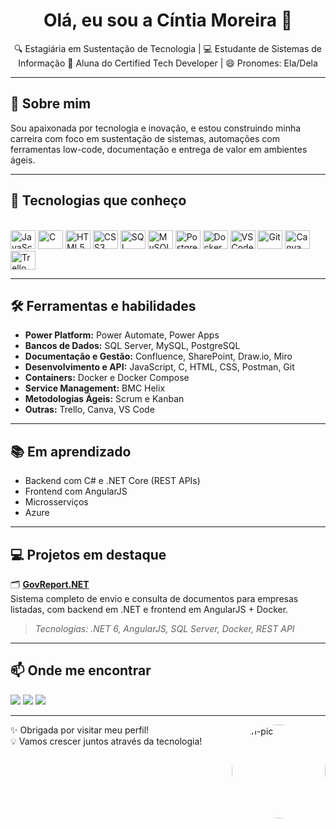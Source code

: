 <h1 align="center">Olá, eu sou a Cíntia Moreira 👋</h1>

<p align="center">
  🔍 Estagiária em Sustentação de Tecnologia | 💻 Estudante de Sistemas de Informação  
  🚀 Aluna do Certified Tech Developer | 😄 Pronomes: Ela/Dela
</p>

---

## 💼 Sobre mim

Sou apaixonada por tecnologia e inovação, e estou construindo minha carreira com foco em sustentação de sistemas, automações com ferramentas low-code, documentação e entrega de valor em ambientes ágeis.

---

## 🚀 Tecnologias que conheço

<div style="display: inline_block"><br>
  <!-- Linguagens -->
  <img title="JavaScript" height="30" width="40" src="https://cdn.jsdelivr.net/gh/devicons/devicon/icons/javascript/javascript-plain.svg">
  <img title="C" height="30" width="40" src="https://cdn.jsdelivr.net/gh/devicons/devicon/icons/c/c-line.svg">
  <img title="HTML5" height="30" width="40" src="https://cdn.jsdelivr.net/gh/devicons/devicon/icons/html5/html5-original.svg">
  <img title="CSS3" height="30" width="40" src="https://cdn.jsdelivr.net/gh/devicons/devicon/icons/css3/css3-original.svg">

  <!-- Banco de dados -->
  <img title="SQL Server" height="30" width="40" src="https://cdn.jsdelivr.net/gh/devicons/devicon/icons/microsoftsqlserver/microsoftsqlserver-plain.svg">
  <img title="MySQL" height="30" width="40" src="https://cdn.jsdelivr.net/gh/devicons/devicon/icons/mysql/mysql-plain.svg">
  <img title="PostgreSQL" height="30" width="40" src="https://cdn.jsdelivr.net/gh/devicons/devicon/icons/postgresql/postgresql-plain.svg">

  <!-- Ferramentas e plataformas -->
  <img title="Docker" height="30" width="40" src="https://cdn.jsdelivr.net/gh/devicons/devicon/icons/docker/docker-original.svg">
  <img title="VSCode" height="30" width="40" src="https://cdn.jsdelivr.net/gh/devicons/devicon/icons/vscode/vscode-original.svg">
  <img title="Git" height="30" width="40" src="https://cdn.jsdelivr.net/gh/devicons/devicon/icons/git/git-original.svg">
  <img title="Canva" height="30" width="40" src="https://cdn.jsdelivr.net/gh/devicons/devicon/icons/canva/canva-original.svg">
  <img title="Trello" height="30" width="40" src="https://cdn.jsdelivr.net/gh/devicons/devicon/icons/trello/trello-plain.svg">
</div>

---

## 🛠️ Ferramentas e habilidades

- **Power Platform:** Power Automate, Power Apps  
- **Bancos de Dados:** SQL Server, MySQL, PostgreSQL  
- **Documentação e Gestão:** Confluence, SharePoint, Draw.io, Miro  
- **Desenvolvimento e API:** JavaScript, C, HTML, CSS, Postman, Git  
- **Containers:** Docker e Docker Compose  
- **Service Management:** BMC Helix  
- **Metodologias Ágeis:** Scrum e Kanban  
- **Outras:** Trello, Canva, VS Code

---

## 📚 Em aprendizado

- Backend com C# e .NET Core (REST APIs)
- Frontend com AngularJS
- Microsserviços
- Azure

---

## 💻 Projetos em destaque

🗂️ **[GovReport.NET](https://github.com/seu-usuario/govreport)**  
Sistema completo de envio e consulta de documentos para empresas listadas, com backend em .NET e frontend em AngularJS + Docker.  
> *Tecnologias: .NET 6, AngularJS, SQL Server, Docker, REST API*

---

## 📫 Onde me encontrar

<div>
  <a href="https://www.instagram.com/cintia_crm/" target="_blank"><img src="https://img.shields.io/badge/-Instagram-%23E4405F?style=for-the-badge&logo=instagram&logoColor=white"></a>
  <a href="mailto:cintia1350@gmail.com"><img src="https://img.shields.io/badge/-Gmail-%23333?style=for-the-badge&logo=gmail&logoColor=white"></a>
  <a href="https://www.linkedin.com/in/cintia-rodrigues-moreira/" target="_blank"><img src="https://img.shields.io/badge/-LinkedIn-%230077B5?style=for-the-badge&logo=linkedin&logoColor=white"></a> 
</div>

---

<img align="right" alt="Cin-pic" height="150" src="https://avatar.canva.com/avatars/users/d94dcb92-da13-4169-bc79-aecae8526027/50.png" style="border-radius:50%;">

✨ Obrigada por visitar meu perfil!  
💡 Vamos crescer juntos através da tecnologia!

